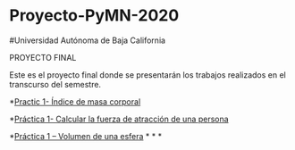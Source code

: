 # Proyecto-PyMN-2020
#Universidad Autónoma de Baja California

PROYECTO FINAL 


Este es el proyecto final donde se presentarán  los trabajos  realizados en el transcurso del semestre. 

*[Practic 1- Índice de masa corporal ](https://github.com/Andrik25/Proyecto-PyMN-2020/blob/main/P1-CALCULAR-EL-INDICE-DE-MASA-CORPORAL.)

*[Práctica 1- Calcular la fuerza de atracción de una persona ](https://github.com/Andrik25/Proyecto-PyMN-2020/blob/main/P1-CALCULAR-LA-FUERZA-DE-ATRACCION-DEL-PESO-DE-UNA-PERSONA.)

*[Práctica 1 – Volumen  de una esfera](https://github.com/Andrik25/Proyecto-PyMN-2020/blob/main/P1-Volumen-de-una-esfera.c)
*
*
*
